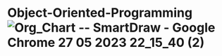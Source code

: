 # Object-Oriented-Programming![Org_Chart -- SmartDraw - Google Chrome 27 05 2023 22_15_40 (2)](https://github.com/ezgi02/Object-Oriented-Programming/assets/104259592/2f70de92-a8ce-40ec-bdd6-b7ec640ec54d)
